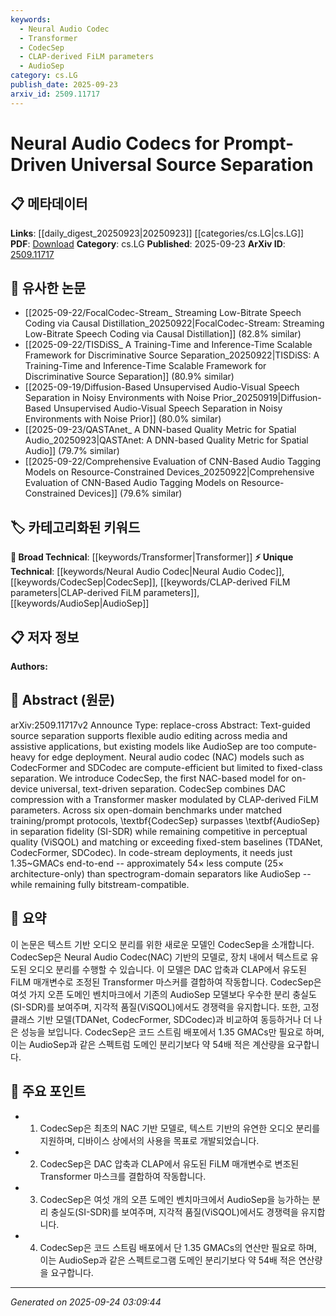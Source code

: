```yaml
---
keywords:
  - Neural Audio Codec
  - Transformer
  - CodecSep
  - CLAP-derived FiLM parameters
  - AudioSep
category: cs.LG
publish_date: 2025-09-23
arxiv_id: 2509.11717
---
```


<!-- KEYWORD_LINKING_METADATA:
{
  "processed_timestamp": "2025-09-24T03:09:44.870609",
  "vocabulary_version": "1.0",
  "selected_keywords": [
    "Neural Audio Codec",
    "Transformer",
    "CodecSep",
    "CLAP-derived FiLM parameters",
    "AudioSep"
  ],
  "rejected_keywords": [],
  "similarity_scores": {
    "Neural Audio Codec": 0.78,
    "Transformer": 0.82,
    "CodecSep": 0.79,
    "CLAP-derived FiLM parameters": 0.68,
    "AudioSep": 0.72
  },
  "extraction_method": "AI_prompt_based",
  "budget_applied": true,
  "candidates_json": {
    "candidates": [
      {
        "surface": "Neural Audio Codec",
        "canonical": "Neural Audio Codec",
        "aliases": [
          "NAC"
        ],
        "category": "unique_technical",
        "rationale": "Represents a new class of models that optimize audio processing for edge devices.",
        "novelty_score": 0.75,
        "connectivity_score": 0.65,
        "specificity_score": 0.8,
        "link_intent_score": 0.78
      },
      {
        "surface": "Transformer masker",
        "canonical": "Transformer",
        "aliases": [
          "Transformer-based masker"
        ],
        "category": "broad_technical",
        "rationale": "Highlights the use of Transformer architecture in audio separation tasks.",
        "novelty_score": 0.4,
        "connectivity_score": 0.85,
        "specificity_score": 0.7,
        "link_intent_score": 0.82
      },
      {
        "surface": "CodecSep",
        "canonical": "CodecSep",
        "aliases": [],
        "category": "unique_technical",
        "rationale": "Introduces a novel model for efficient, universal source separation.",
        "novelty_score": 0.8,
        "connectivity_score": 0.6,
        "specificity_score": 0.85,
        "link_intent_score": 0.79
      },
      {
        "surface": "CLAP-derived FiLM parameters",
        "canonical": "CLAP-derived FiLM parameters",
        "aliases": [
          "CLAP FiLM"
        ],
        "category": "unique_technical",
        "rationale": "Describes a specific modulation technique used in the model.",
        "novelty_score": 0.7,
        "connectivity_score": 0.5,
        "specificity_score": 0.75,
        "link_intent_score": 0.68
      },
      {
        "surface": "AudioSep",
        "canonical": "AudioSep",
        "aliases": [],
        "category": "unique_technical",
        "rationale": "Serves as a benchmark model for comparison in the study.",
        "novelty_score": 0.65,
        "connectivity_score": 0.55,
        "specificity_score": 0.7,
        "link_intent_score": 0.72
      }
    ],
    "ban_list_suggestions": [
      "text-guided",
      "compute-heavy",
      "open-domain benchmarks"
    ]
  },
  "decisions": [
    {
      "candidate_surface": "Neural Audio Codec",
      "resolved_canonical": "Neural Audio Codec",
      "decision": "linked",
      "scores": {
        "novelty": 0.75,
        "connectivity": 0.65,
        "specificity": 0.8,
        "link_intent": 0.78
      }
    },
    {
      "candidate_surface": "Transformer masker",
      "resolved_canonical": "Transformer",
      "decision": "linked",
      "scores": {
        "novelty": 0.4,
        "connectivity": 0.85,
        "specificity": 0.7,
        "link_intent": 0.82
      }
    },
    {
      "candidate_surface": "CodecSep",
      "resolved_canonical": "CodecSep",
      "decision": "linked",
      "scores": {
        "novelty": 0.8,
        "connectivity": 0.6,
        "specificity": 0.85,
        "link_intent": 0.79
      }
    },
    {
      "candidate_surface": "CLAP-derived FiLM parameters",
      "resolved_canonical": "CLAP-derived FiLM parameters",
      "decision": "linked",
      "scores": {
        "novelty": 0.7,
        "connectivity": 0.5,
        "specificity": 0.75,
        "link_intent": 0.68
      }
    },
    {
      "candidate_surface": "AudioSep",
      "resolved_canonical": "AudioSep",
      "decision": "linked",
      "scores": {
        "novelty": 0.65,
        "connectivity": 0.55,
        "specificity": 0.7,
        "link_intent": 0.72
      }
    }
  ]
}
-->

# Neural Audio Codecs for Prompt-Driven Universal Source Separation

## 📋 메타데이터

**Links**: [[daily_digest_20250923|20250923]] [[categories/cs.LG|cs.LG]]
**PDF**: [Download](https://arxiv.org/pdf/2509.11717.pdf)
**Category**: cs.LG
**Published**: 2025-09-23
**ArXiv ID**: [2509.11717](https://arxiv.org/abs/2509.11717)

## 🔗 유사한 논문
- [[2025-09-22/FocalCodec-Stream_ Streaming Low-Bitrate Speech Coding via Causal Distillation_20250922|FocalCodec-Stream: Streaming Low-Bitrate Speech Coding via Causal Distillation]] (82.8% similar)
- [[2025-09-22/TISDiSS_ A Training-Time and Inference-Time Scalable Framework for Discriminative Source Separation_20250922|TISDiSS: A Training-Time and Inference-Time Scalable Framework for Discriminative Source Separation]] (80.9% similar)
- [[2025-09-19/Diffusion-Based Unsupervised Audio-Visual Speech Separation in Noisy Environments with Noise Prior_20250919|Diffusion-Based Unsupervised Audio-Visual Speech Separation in Noisy Environments with Noise Prior]] (80.0% similar)
- [[2025-09-23/QASTAnet_ A DNN-based Quality Metric for Spatial Audio_20250923|QASTAnet: A DNN-based Quality Metric for Spatial Audio]] (79.7% similar)
- [[2025-09-22/Comprehensive Evaluation of CNN-Based Audio Tagging Models on Resource-Constrained Devices_20250922|Comprehensive Evaluation of CNN-Based Audio Tagging Models on Resource-Constrained Devices]] (79.6% similar)

## 🏷️ 카테고리화된 키워드
**🧠 Broad Technical**: [[keywords/Transformer|Transformer]]
**⚡ Unique Technical**: [[keywords/Neural Audio Codec|Neural Audio Codec]], [[keywords/CodecSep|CodecSep]], [[keywords/CLAP-derived FiLM parameters|CLAP-derived FiLM parameters]], [[keywords/AudioSep|AudioSep]]

## 📋 저자 정보

**Authors:** 

## 📄 Abstract (원문)

arXiv:2509.11717v2 Announce Type: replace-cross 
Abstract: Text-guided source separation supports flexible audio editing across media and assistive applications, but existing models like AudioSep are too compute-heavy for edge deployment. Neural audio codec (NAC) models such as CodecFormer and SDCodec are compute-efficient but limited to fixed-class separation. We introduce CodecSep, the first NAC-based model for on-device universal, text-driven separation. CodecSep combines DAC compression with a Transformer masker modulated by CLAP-derived FiLM parameters. Across six open-domain benchmarks under matched training/prompt protocols, \textbf{CodecSep} surpasses \textbf{AudioSep} in separation fidelity (SI-SDR) while remaining competitive in perceptual quality (ViSQOL) and matching or exceeding fixed-stem baselines (TDANet, CodecFormer, SDCodec). In code-stream deployments, it needs just 1.35~GMACs end-to-end -- approximately $54\times$ less compute ($25\times$ architecture-only) than spectrogram-domain separators like AudioSep -- while remaining fully bitstream-compatible.

## 📝 요약

이 논문은 텍스트 기반 오디오 분리를 위한 새로운 모델인 CodecSep을 소개합니다. CodecSep은 Neural Audio Codec(NAC) 기반의 모델로, 장치 내에서 텍스트로 유도된 오디오 분리를 수행할 수 있습니다. 이 모델은 DAC 압축과 CLAP에서 유도된 FiLM 매개변수로 조정된 Transformer 마스커를 결합하여 작동합니다. CodecSep은 여섯 가지 오픈 도메인 벤치마크에서 기존의 AudioSep 모델보다 우수한 분리 충실도(SI-SDR)를 보여주며, 지각적 품질(ViSQOL)에서도 경쟁력을 유지합니다. 또한, 고정 클래스 기반 모델(TDANet, CodecFormer, SDCodec)과 비교하여 동등하거나 더 나은 성능을 보입니다. CodecSep은 코드 스트림 배포에서 1.35 GMACs만 필요로 하며, 이는 AudioSep과 같은 스펙트럼 도메인 분리기보다 약 54배 적은 계산량을 요구합니다.

## 🎯 주요 포인트

- 1. CodecSep은 최초의 NAC 기반 모델로, 텍스트 기반의 유연한 오디오 분리를 지원하며, 디바이스 상에서의 사용을 목표로 개발되었습니다.
- 2. CodecSep은 DAC 압축과 CLAP에서 유도된 FiLM 매개변수로 변조된 Transformer 마스크를 결합하여 작동합니다.
- 3. CodecSep은 여섯 개의 오픈 도메인 벤치마크에서 AudioSep을 능가하는 분리 충실도(SI-SDR)를 보여주며, 지각적 품질(ViSQOL)에서도 경쟁력을 유지합니다.
- 4. CodecSep은 코드 스트림 배포에서 단 1.35 GMACs의 연산만 필요로 하며, 이는 AudioSep과 같은 스펙트로그램 도메인 분리기보다 약 54배 적은 연산량을 요구합니다.


---

*Generated on 2025-09-24 03:09:44*